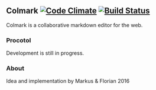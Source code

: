 ## Colmark [![Code Climate](https://codeclimate.com/github/veasy/colmark/badges/gpa.svg)](https://codeclimate.com/github/veasy/colmark) [![Build Status](https://travis-ci.org/veasy/colmark.svg?branch=master)](https://travis-ci.org/veasy/colmark)
Colmark is a collaborative markdown editor for the web.

### Procotol
Development is still in progress.

### About
Idea and implementation by Markus & Florian 2016
